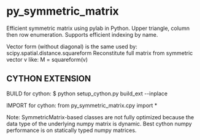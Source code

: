 py_symmetric_matrix
===================

Efficient symmetric matrix using pylab in Python.
Upper triangle, column then row enumeration.
Supports efficient indexing by name.

Vector form (without diagonal) is the same used by:
scipy.spatial.distance.squareform
Reconstitute full matrix from symmetric vector v like:
M = squareform(v)


CYTHON EXTENSION
------------------------------
BUILD for cython:
$ python setup_cython.py build_ext --inplace

IMPORT for cython:
from py_symmetric_matrix.cpy import *

Note: SymmetricMatrix-based classes are not fully optimized because
the data type of the underlying numpy matrix is dynamic. Best cython numpy
performance is on statically typed numpy matrices.